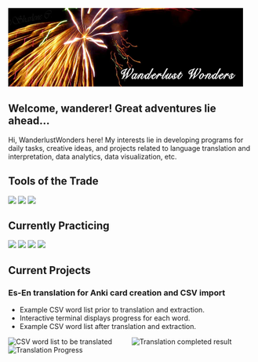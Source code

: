 <a href="https://wanderlustwonders.wixsite.com/sccreations">
  <img height="160" width="95%" src="https://raw.githubusercontent.com/WanderlustWonders/WanderlustWonders/master/WanderlustWonders_header.png";
       alt="WanderlustWonders Header">
</a>

<!-- Image header with link redirect: 
Link image to redirect: <img> tag as child of <a> tag with href.
LT or RT Align: insert align="right" in image tag. Center align: Put anchor tag as child of paragraph <p align="center"> <a> <img> </a> </p>
Markdown:
[![Header](URL.png "Header")](https://redirect.link)
-->


## Welcome, wanderer! Great adventures lie ahead...
Hi, WanderlustWonders here! My interests lie in developing programs for daily tasks, creative ideas, and projects related to language translation and interpretation, data analytics, data visualization, etc. <br>
<!-- **Languages:** English, Japanese, Cantonese, Mandarin <br> -->


## Tools of the Trade

![](https://img.shields.io/badge/|-Excel/VBA-informational?style=flat&logo=Microsoft+Excel&logoColor=white&color=217346)
![](https://img.shields.io/badge/|-PowerBI-informational?style=flat&logo=Power+BI&logoColor=white&color=F2C811)
![](https://img.shields.io/badge/|-Tableau-informational?style=flat&logo=Tableau&logoColor=white&color=E97627)


## Currently Practicing

![](https://img.shields.io/badge/|-Python-informational?style=flat&logo=python&logoColor=white&color=3776AB)
![](https://img.shields.io/badge/|-R-informational?style=flat&logo=R&logoColor=white&color=276DC3)
![](https://img.shields.io/badge/|-HTML5-informational?style=flat&logo=HTML5&logoColor=white&color=E34F26)
![](https://img.shields.io/badge/|-Blender-informational?style=flat&logo=Blender&logoColor=white&color=F5792A)


## Current Projects

### Es-En translation for Anki card creation and CSV import

- Example CSV word list prior to translation and extraction. 
- Interactive terminal displays progress for each word. 
- Example CSV word list after translation and extraction.

<img src="https://github.com/WanderlustWonders/SpanishDict_WebScrape/blob/main/Images/Words_Raw_CSV.png?raw=True" alt="CSV word list to be translated" height="35%" width="35%"> <img src="https://github.com/WanderlustWonders/SpanishDict_WebScrape/blob/main/Images/Translation_Result_CSV.png?raw=True" alt="Translation completed result" height="50%" width="50%" align="right">
<img src="https://github.com/WanderlustWonders/SpanishDict_WebScrape/blob/main/Images/Translation_Retrieval_Progress.png?raw=True" alt="Translation Progress" height="50%" width="50%" align = "left">



<!-- Icon Format:
https://simpleicons.org/
https://shields.io/
![](https://img.shields.io/badge/<WORD_ON_LEFT>-<WORD_ON_RIGHT>-informational?style=flat&logo=<LOGO_NAME>&logoColor=white&color=2bbc8a)
GitHub Stats Cards:
https://github.com/anuraghazra/github-readme-stats
GitHub Stats
<a>
  <img align="left" height="150" src="https://github-readme-stats.vercel.app/api?username=WanderlustWonders&show_icons=true&line_height=27&count_private=true&title_color=ffffff&text_color=c9cacc&icon_color=79dafa&bg_color=1d1f21" alt="WanderlustWonders's GitHub Stats" />
</a>
Top languages
<img align="left" src="https://github-readme-stats.vercel.app/api/top-langs/?username=WanderlustWonders&layout=compact&html&title_color=ffffff&text_color=c9cacc&icon_color=2bbc8a&bg_color=1d1f21" />
-->
